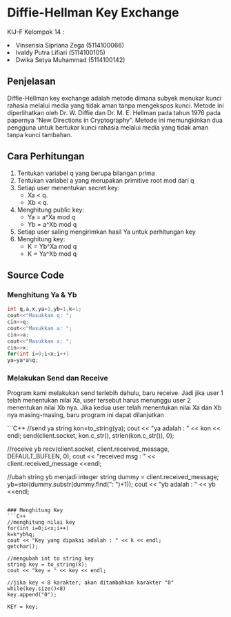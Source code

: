 # Diffie-Hellman Key Exchange

KIJ-F Kelompok 14 :
<li> Vinsensia Sipriana Zega (5114100066) 
<li> Ivaldy Putra Lifiari (5114100105) 
<li> Dwika Setya Muhammad (5114100142) </li>

## Penjelasan
<p>
  Diffie-Hellman key exchange adalah metode dimana subyek menukar kunci rahasia melalui media yang tidak aman tanpa mengekspos kunci. Metode ini diperlihatkan oleh Dr. W. Diffie dan Dr. M. E. Hellman pada tahun 1976 pada papernya “New Directions in Cryptography”. Metode ini memungkinkan dua pengguna untuk bertukar kunci rahasia melalui media yang tidak aman tanpa kunci tambahan.
</p>

## Cara Perhitungan
<p>
  <ol>
  <li> Tentukan variabel q yang berupa bilangan prima </li>
  <li> Tentukan variabel a yang merupakan primitive root mod dari q</li> 
  <li> Setiap user menentukan secret key: 
    <ul>
    <li>Xa < q. </li>
    <li>Xb < q. </li>
    </ul>
  </li>
  <li> Menghitung public key: 
    <ul>
    <li>Ya = a^Xa mod q</li>
    <li>Yb = a^Xb mod q</li>
    </ul>
  </li>
  <li> Setiap user saling mengirimkan hasil Ya untuk perhitungan key</li>
  <li> Menghitung key: 
    <ul>
    <li>K = Yb^Xa mod q</li>
    <li>K = Ya^Xb mod q</li>
    </ul>
  </li>
  </ol>

## Source Code
### Menghitung Ya & Yb
  ```C++
int q,a,x,ya=1,yb=1,k=1;
cout<<"Masukkan q: ";
cin>>q;
cout<<"Masukkan a: ";
cin>>a;
cout<<"Masukkan x: ";
cin>>x;
for(int i=0;i<x;i++)
  ya=ya*a%q;
  ```

### Melakukan Send dan Receive
<p>
  Program kami melakukan send terlebih dahulu, baru receive. Jadi jika user 1 telah menentukan nilai Xa, user tersebut harus menunggu user 2 menentukan nilai Xb nya. Jika kedua user telah menentukan nilai Xa dan Xb nya masing-masing, baru program ini dapat dilanjutkan 
</p>
  ```C++
//send ya
string kon=to_string(ya);
cout << "ya adalah : " << kon << endl;
send(client.socket, kon.c_str(), strlen(kon.c_str()), 0);

//receive yb
recv(client.socket, client.received_message, DEFAULT_BUFLEN, 0);
cout << "received msg : " << client.received_message <<endl;

//ubah string yb menjadi integer 
string dummy = client.received_message;
yb=stoi(dummy.substr(dummy.find(": ")+1));
cout << "yb adalah : " << yb <<endl;
  ```

### Menghitung Key
```C++
//menghitung nilai key
for(int i=0;i<x;i++) 
  k=k*yb%q;
cout << "Key yang dipakai adalah : " << k << endl;
getchar();

//mengubah int to string key
string key = to_string(k);
cout << "key = " << key << endl;

//jika key < 8 karakter, akan ditambahkan karakter "0"
while(key.size()<8) 
  key.append("0");

KEY = key;
```
